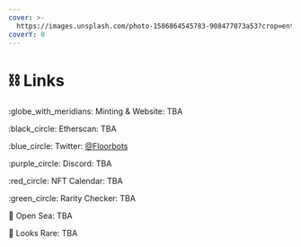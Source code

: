 ```yaml
---
cover: >-
  https://images.unsplash.com/photo-1586864545783-908477073a53?crop=entropy&cs=tinysrgb&fm=jpg&ixid=MnwxOTcwMjR8MHwxfHNlYXJjaHw5fHxsaW5rc3xlbnwwfHx8fDE2NTkzMDQxMjU&ixlib=rb-1.2.1&q=80
coverY: 0
---
```


# ⛓ Links

:globe\_with\_meridians: Minting & Website: TBA

:black\_circle: Etherscan:  TBA

:blue\_circle: Twitter: [@Floorbots](https://twitter.com/floorbots)&#x20;

:purple\_circle: Discord: TBA

:red\_circle: NFT Calendar: TBA

:green\_circle: Rarity Checker: TBA

​​:ocean: Open Sea: TBA

:eyes: Looks Rare: TBA



